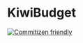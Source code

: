 # KiwiBudget

[![Commitizen friendly](https://img.shields.io/badge/commitizen-friendly-brightgreen.svg)](http://commitizen.github.io/cz-cli/)
